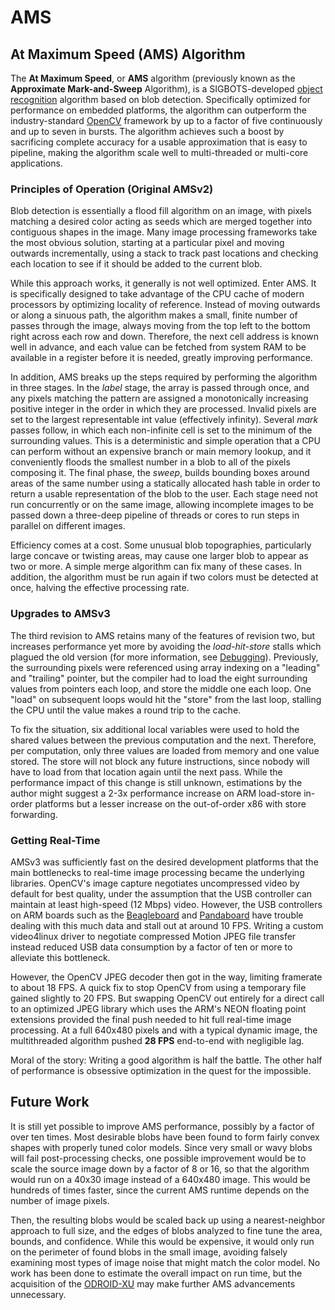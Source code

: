 # AMS

## At Maximum Speed \(AMS\) Algorithm

The **At Maximum Speed**, or **AMS** algorithm \(previously known as the **Approximate Mark-and-Sweep** Algorithm\), is a SIGBOTS-developed [object recognition](/w/object_recognition/) algorithm based on blob detection. Specifically optimized for performance on embedded platforms, the algorithm can outperform the industry-standard [OpenCV](/w/opencv/) framework by up to a factor of five continuously and up to seven in bursts. The algorithm achieves such a boost by sacrificing complete accuracy for a usable approximation that is easy to pipeline, making the algorithm scale well to multi-threaded or multi-core applications.

### Principles of Operation \(Original AMSv2\)

Blob detection is essentially a flood fill algorithm on an image, with pixels matching a desired color acting as seeds which are merged together into contiguous shapes in the image. Many image processing frameworks take the most obvious solution, starting at a particular pixel and moving outwards incrementally, using a stack to track past locations and checking each location to see if it should be added to the current blob.

While this approach works, it generally is not well optimized. Enter AMS. It is specifically designed to take advantage of the CPU cache of modern processors by optimizing locality of reference. Instead of moving outwards or along a sinuous path, the algorithm makes a small, finite number of passes through the image, always moving from the top left to the bottom right across each row and down. Therefore, the next cell address is known well in advance, and each value can be fetched from system RAM to be available in a register before it is needed, greatly improving performance.

In addition, AMS breaks up the steps required by performing the algorithm in three stages. In the _label_ stage, the array is passed through once, and any pixels matching the pattern are assigned a monotonically increasing positive integer in the order in which they are processed. Invalid pixels are set to the largest representable int value \(effectively infinity\). Several _mark_ passes follow, in which each non-infinite cell is set to the minimum of the surrounding values. This is a deterministic and simple operation that a CPU can perform without an expensive branch or main memory lookup, and it conveniently floods the smallest number in a blob to all of the pixels composing it. The final phase, the _sweep_, builds bounding boxes around areas of the same number using a statically allocated hash table in order to return a usable representation of the blob to the user. Each stage need not run concurrently or on the same image, allowing incomplete images to be passed down a three-deep pipeline of threads or cores to run steps in parallel on different images.

Efficiency comes at a cost. Some unusual blob topographies, particularly large concave or twisting areas, may cause one larger blob to appear as two or more. A simple merge algorithm can fix many of these cases. In addition, the algorithm must be run again if two colors must be detected at once, halving the effective processing rate.

### Upgrades to AMSv3

The third revision to AMS retains many of the features of revision two, but increases performance yet more by avoiding the _load-hit-store_ stalls which plagued the old version \(for more information, see [Debugging](../debugging.md)\). Previously, the surrounding pixels were referenced using array indexing on a "leading" and "trailing" pointer, but the compiler had to load the eight surrounding values from pointers each loop, and store the middle one each loop. One "load" on subsequent loops would hit the "store" from the last loop, stalling the CPU until the value makes a round trip to the cache.

To fix the situation, six additional local variables were used to hold the shared values between the previous computation and the next. Therefore, per computation, only three values are loaded from memory and one value stored. The store will not block any future instructions, since nobody will have to load from that location again until the next pass. While the performance impact of this change is still unknown, estimations by the author might suggest a 2-3x performance increase on ARM load-store in-order platforms but a lesser increase on the out-of-order x86 with store forwarding.

### Getting Real-Time

AMSv3 was sufficiently fast on the desired development platforms that the main bottlenecks to real-time image processing became the underlying libraries. OpenCV's image capture negotiates uncompressed video by default for best quality, under the assumption that the USB controller can maintain at least high-speed \(12 Mbps\) video. However, the USB controllers on ARM boards such as the [Beagleboard](../../electronics/external-boards/beagleboard.md) and [Pandaboard](../../electronics/external-boards/pandaboard.md) have trouble dealing with this much data and stall out at around 10 FPS. Writing a custom video4linux driver to negotiate compressed Motion JPEG file transfer instead reduced USB data consumption by a factor of ten or more to alleviate this bottleneck.

However, the OpenCV JPEG decoder then got in the way, limiting framerate to about 18 FPS. A quick fix to stop OpenCV from using a temporary file gained slightly to 20 FPS. But swapping OpenCV out entirely for a direct call to an optimized JPEG library which uses the ARM's NEON floating point extensions provided the final push needed to hit full real-time image processing. At a full 640x480 pixels and with a typical dynamic image, the multithreaded algorithm pushed **28 FPS** end-to-end with negligible lag.

Moral of the story: Writing a good algorithm is half the battle. The other half of performance is obsessive optimization in the quest for the impossible.

## Future Work

It is still yet possible to improve AMS performance, possibly by a factor of over ten times. Most desirable blobs have been found to form fairly convex shapes with properly tuned color models. Since very small or wavy blobs will fail post-processing checks, one possible improvement would be to scale the source image down by a factor of 8 or 16, so that the algorithm would run on a 40x30 image instead of a 640x480 image. This would be hundreds of times faster, since the current AMS runtime depends on the number of image pixels.

Then, the resulting blobs would be scaled back up using a nearest-neighbor approach to full size, and the edges of blobs analyzed to fine tune the area, bounds, and confidence. While this would be expensive, it would only run on the perimeter of found blobs in the small image, avoiding falsely examining most types of image noise that might match the color model. No work has been done to estimate the overall impact on run time, but the acquisition of the [ODROID-XU](../../electronics/external-boards/odroid-xu.md) may make further AMS advancements unnecessary.

